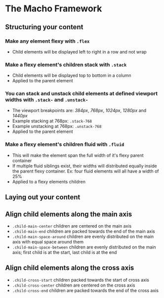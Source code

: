 # The Macho Framework

## Structuring your content

### Make any element flexy with `.flex`
+ Child elements will be displayed left to right in a row and not wrap

### Make a flexy element's children stack with `.stack`
+ Child elements will be displayed top to bottom in a column
+ Applied to the parent element

### You can stack and unstack child elements at defined viewport widths with `.stack-` and `.unstack-` 
+ The viewport breakpoints are: *384px*, *768px*, *1024px*, *1280px* and *1440px*
+ Example stacking at 768px: `.stack-768`
+ Example unstacking at 768px: `.unstack-768`
+ Applied to the parent element

### Make a flexy element's children fluid with `.fluid`
+ This will make the element span the full width of it's flexy parent container
+ If multiple fluid siblings exist, their widths will distributed equally inside the parent flexy container. Ex: four fluid elements will all have a width of 25%
+ Applied to a flexy elements children

## Laying out your content

<!-- explain main and cross axis -->

## Align child elements along the main axis 
+ `.child-main-center` children are centered on the main axis
+ `.child-main-end` children are packed towards the end of the main axis
+ `.child-main-space-around` children are evenly distributed on the main axis with equal space around them
+ `.child-main-space-between` children are evenly distributed on the main axis; first child is at the start, last child is at the end

## Align child elements along the cross axis
+ `.child-cross-start` children packed towards the start of cross axis
+ `.child-cross-center` children are centered on the cross axis
+ `.child-cross-end` children are packed towards the end of the cross axis

